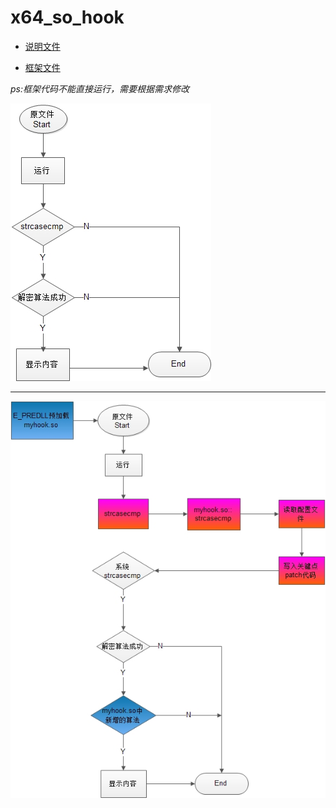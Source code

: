 # x64_so_hook



- [说明文件](https://github.com/yearnwang/x64_so_hook/blob/master/x64_so_inject.md)

- [框架文件](https://github.com/yearnwang/x64_so_hook/blob/master/myhook.c)

*ps:框架代码不能直接运行，需要根据需求修改*

![](1.jpg)

--------


![](2.jpg)
